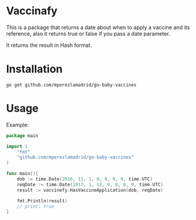 # Vaccinafy

This is a package that returns a date about when to apply a vaccine and its reference, 
also it returns true or false if you pass a date parameter.

It returns the result in Hash format.

# Installation

    go get github.com/mperezlamadrid/go-baby-vaccines

# Usage

Example:

```go
package main

import (
    "fmt"
    "github.com/mperezlamadrid/go-baby-vaccines"
)

func main(){
    dob := time.Date(2016, 11, 1, 0, 0, 0, 0, time.UTC)
	reqDate := time.Date(2017, 1, 12, 0, 0, 0, 0, time.UTC)
	result := vaccinefy.HasVaccineApplication(dob, reqDate)

    fmt.Println(result)
    // print: true
}
```

